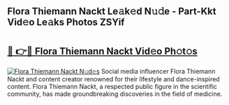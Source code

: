 ## Flora Thiemann Nackt Le𝚊k𝚎d N𝚞𝚍e - Part-Kkt Vid𝚎o Le𝚊ks Photos ZSYif

# <h2><a href="http://fb93kw.evod.top/?m=Flora+Thiemann+Nackt">🔗 👉🔴 Flora Thiemann Nackt Vid𝚎o Ph𝚘t𝚘s</a></h2>

[![Flora Thiemann Nackt N𝚞d𝚎s](https://i.imgur.com/8V9OHl7.gif)](http://fb93kw.evod.top/?m=Flora+Thiemann+Nackt)
Social media influencer Flora Thiemann Nackt and content creator renowned for their lifestyle and dance-inspired content. Flora Thiemann Nackt, a respected public figure in the scientific community, has made groundbreaking discoveries in the field of medicine. 
